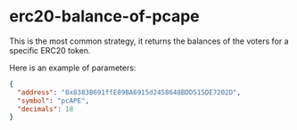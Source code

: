 # erc20-balance-of-pcape

This is the most common strategy, it returns the balances of the voters for a specific ERC20 token.

Here is an example of parameters:

```json
{
  "address": "0x8383B691ffE89BA6915d2458648BDD515DE7202D",
  "symbol": "pcAPE",
  "decimals": 18
}
```
